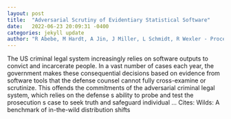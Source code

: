 ```yaml
---
layout: post
title:  "Adversarial Scrutiny of Evidentiary Statistical Software"
date:   2022-06-23 20:09:31 -0400
categories: jekyll update
author: "R Abebe, M Hardt, A Jin, J Miller, L Schmidt, R Wexler - Proceedings of the …, 2022"
---
```

The US criminal legal system increasingly relies on software outputs to convict and incarcerate people. In a vast number of cases each year, the government makes these consequential decisions based on evidence from software tools that the defense counsel cannot fully cross-examine or scrutinize. This offends the commitments of the adversarial criminal legal system, which relies on the defense s ability to probe and test the prosecution s case to seek truth and safeguard individual …
Cites: ‪Wilds: A benchmark of in-the-wild distribution shifts‬  